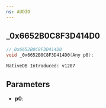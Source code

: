 ```yaml
---
ns: AUDIO
---
```

## _0x6652B0C8F3D414D0

```c
// 0x6652B0C8F3D414D0
void _0x6652B0C8F3D414D0(Any p0);
```

```
NativeDB Introduced: v1207
```

## Parameters
* **p0**:
